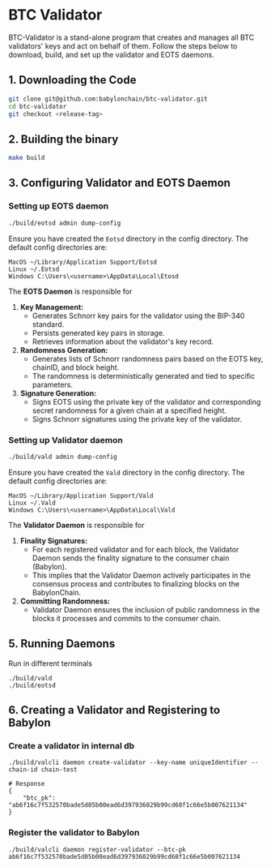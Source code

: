 # BTC Validator

BTC-Validator is a stand-alone program that creates and manages all BTC validators' keys and act on behalf of them. Follow the steps below to download, build, and set up the validator and EOTS daemons.

## 1. Downloading the Code

```bash
git clone git@github.com:babylonchain/btc-validator.git
cd btc-validator
git checkout <release-tag>
```

## 2. Building the binary
```bash
make build
```

## 3. Configuring Validator and EOTS Daemon

###  Setting up EOTS daemon

```bash
./build/eotsd admin dump-config
```
Ensure you have created the `Eotsd` directory in the config directory. The default config directories are:

    MacOS ~/Library/Application Support/Eotsd 
    Linux ~/.Eotsd
    Windows C:\Users\<username>\AppData\Local\Etosd

The **EOTS Daemon** is responsible for

1.  **Key Management:**
    -   Generates Schnorr key pairs for the validator using the BIP-340 standard.
    -   Persists generated key pairs in storage.
    -   Retrieves information about the validator's key record.
2.  **Randomness Generation:**
    -   Generates lists of Schnorr randomness pairs based on the EOTS key, chainID, and block height.
    -   The randomness is deterministically generated and tied to specific parameters.
3.  **Signature Generation:**
    -   Signs EOTS using the private key of the validator and corresponding secret randomness for a given chain at a specified height.
    -   Signs Schnorr signatures using the private key of the validator.

### Setting up Validator daemon

```bash
./build/vald admin dump-config
```
Ensure you have created the `Vald` directory in the config directory. The default config directories are:

    MacOS ~/Library/Application Support/Vald 
    Linux ~/.Vald
    Windows C:\Users\<username>\AppData\Local\Vald

The **Validator Daemon** is responsible for
1.  **Finality Signatures:**
    -   For each registered validator and for each block, the Validator Daemon sends the finality signature to the consumer chain (Babylon).
    -   This implies that the Validator Daemon actively participates in the consensus process and contributes to finalizing blocks on the BabylonChain.
2.  **Committing Randomness:**
    -   Validator Daemon ensures the inclusion of public randomness in the blocks it processes and commits to the consumer chain.

## 5. Running Daemons

Run in different terminals

    ./build/vald
    ./build/eotsd

## 6. Creating a Validator and Registering to Babylon

### Create a validator in internal db

    ./build/valcli daemon create-validator --key-name uniqueIdentifier --chain-id chain-test
    
    # Response 
    {
        "btc_pk": "ab6f16c7f532570bade5d05b00ead6d397936029b99cd68f1c66e5b007621134"
    }


### Register the validator to Babylon
    ./build/valcli daemon register-validator --btc-pk ab6f16c7f532570bade5d05b00ead6d397936029b99cd68f1c66e5b007621134
